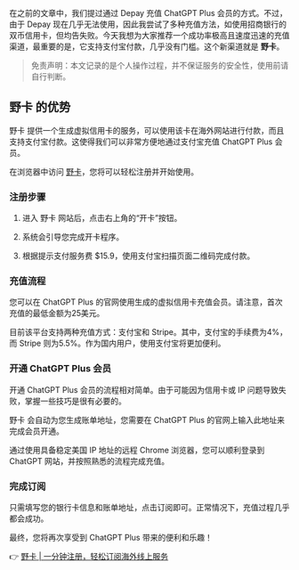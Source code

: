 在之前的文章中，我们提过通过 Depay 充值 ChatGPT Plus 会员的方式。不过，由于 Depay 现在几乎无法使用，因此我尝试了多种充值方法，如使用招商银行的双币信用卡，但均告失败。今天我想为大家推荐一个成功率极高且速度迅速的充值渠道，最重要的是，它支持支付宝付款，几乎没有门槛。这个新渠道就是 **野卡**。

> 免责声明：本文记录的是个人操作过程，并不保证服务的安全性，使用前请自行判断。

## 野卡 的优势

野卡 提供一个生成虚拟信用卡的服务，可以使用该卡在海外网站进行付款，而且支持支付宝付款。这使得我们可以非常方便地通过支付宝充值 ChatGPT Plus 会员。

在浏览器中访问 [野卡](https://bit.ly/bewildcard)，您将可以轻松注册并开始使用。

### 注册步骤

1. 进入 野卡 网站后，点击右上角的“开卡”按钮。
   
2. 系统会引导您完成开卡程序。

3. 根据提示支付服务费 $15.9，使用支付宝扫描页面二维码完成付款。

### 充值流程

您可以在 ChatGPT Plus 的官网使用生成的虚拟信用卡充值会员。请注意，首次充值的最低金额为25美元。

目前该平台支持两种充值方式：支付宝和 Stripe。其中，支付宝的手续费为4%，而 Stripe 则为5.5%。作为国内用户，使用支付宝将更加便利。

### 开通 ChatGPT Plus 会员

开通 ChatGPT Plus 会员的流程相对简单。由于可能因为信用卡或 IP 问题导致失败，掌握一些技巧是很有必要的。

野卡 会自动为您生成账单地址，您需要在 ChatGPT Plus 的官网上输入此地址来完成会员开通。

通过使用具备稳定美国 IP 地址的远程 Chrome 浏览器，您可以顺利登录到 ChatGPT 网站，并按照熟悉的流程完成充值。

### 完成订阅

只需填写您的银行卡信息和账单地址，点击订阅即可。正常情况下，充值过程几乎都会成功。

最终，您将再次享受到 ChatGPT Plus 带来的便利和乐趣！

👉 [野卡 | 一分钟注册，轻松订阅海外线上服务](https://bit.ly/bewildcard)